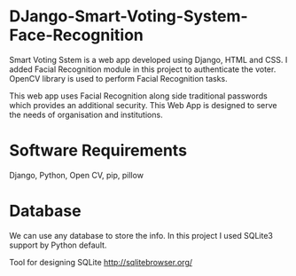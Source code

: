 # DJango-Smart-Voting-System-Face-Recognition
Smart Voting Sstem is a web app developed using Django, HTML and CSS. I added Facial Recognition module in this project to authenticate the voter. OpenCV library is used to perform Facial Recognition tasks.

This web app uses Facial Recognition along side traditional passwords which provides an additional security. This Web App is designed to serve the needs of organisation and institutions.
# Software Requirements
Django,
Python,
Open CV,
pip,
pillow
# Database
We can use any database to store the info. In this project I used SQLite3 support by Python default.

Tool for designing SQLite http://sqlitebrowser.org/
